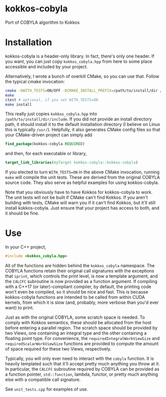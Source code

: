 # kokkos-cobyla
Port of COBYLA algorithm to Kokkos

# Installation
kokkos-cobyla is a header-only library.
In fact, there's only one header.
If you want, you can just copy `kokkos_cobyla.hpp` from here to
some place accessible and included by your project.

Alternatively, I wrote a bunch of overkill CMake,
so you can use that.
Follow the typical cmake invocation:
```sh
cmake -DWITH_TESTS=ON/OFF -DCMAKE_INSTALL_PREFIX=/path/to/install/dir /path/to/source/dir
make
ctest # optional, if you set WITH_TESTS=ON
make install
```
This really just copies `kokkos_cobyla.hpp` into
`/path/to/install/dir/include`.
If you did not provide an install directory path,
it should install it to the default installation directory
(I believe on Linux this is typically `/usr/`).
Helpfully, it also generates CMake config files so that your
CMake-driven project can simply add
```cmake
find_package(kokkos-cobyla REQUIRED)
```
and then, for each executable or library,
```cmake
target_link_libraries(myTarget kokkos-cobyla::kokkos-cobyla)
```

If you elected to turn `WITH_TESTS=ON` in the above CMake invocation,
running `make` will compile the unit tests.
These are derived from the original COBYLA source code.
They also serve as helpful examples for using kokkos-cobyla.

Note that you obviously have to have Kokkos for kokkos-cobyla to work.
The unit tests will not be built if CMake can't find Kokkos.
If you aren't building with tests, CMake will warn you if it can't find Kokkos,
but it'll still install kokkos-cobyla.
Just ensure that your project has access to both, and it should be fine.

# Use
In your C++ project,
```c++
#include <kokkos_cobyla.hpp>
```
All of the functions are hidden behind the `kokkos_cobyla` namespace.
The COBYLA functions retain their original call signatures
with the exceptions that `iprint`, which controls the print level,
is now a template argument,
and the `CALCFC` subroutine is now provided as a function argument.
If compiling with a C++17 (or later)-compliant compiler,
by default,
the printing code won't even be compiled,
so it should be nice and fast.
This is because kokkos-cobyla functions are intended to be called from
within CUDA kernels, from which it is slow
(and, probably, more verbose than you'd ever want)
to print.

Just as with the original COBYLA, some scratch space is needed.
To comply with Kokkos semantics,
these should be allocated from the host before entering a parallel region.
The scratch space should be provided by two Views,
one containing an integral type
and the other containing a floating point type.
For convenience,
the `requiredIntegralWorkViewSize` and `requiredScalarWorkViewSize`
functions are provided to compute the amount of space required for
these two Views, respectively.

Typically, you will only ever need to interact with the `cobyla` function.
It is heavily templated such that it'll accept pretty much anything you
throw at it.
In particular, the `CALCFC` subroutine required by COBYLA can be provided
as a function pointer, `std::function`, lambda, functor,
or pretty much anything else with a compatible call signature.

See `unit_tests.cpp` for examples of use.
